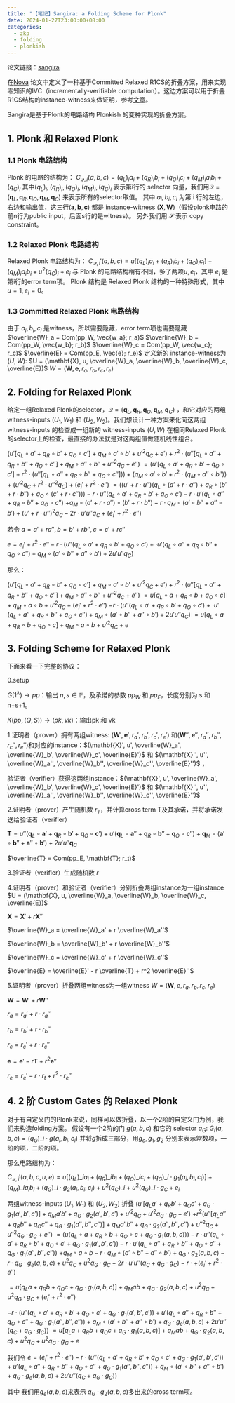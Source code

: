 ```yaml
---
title: "【笔记】Sangira: a Folding Scheme for Plonk"
date: 2024-01-27T23:00:00+08:00
categories:
  - zkp
  - folding
  - plonkish
---
```

论文链接：[sangira](https://github.com/geometryresearch/technical_notes/blob/main/sangria_folding_plonk.pdf)

在[Nova](https://eprint.iacr.org/2021/370.pdf) 论文中定义了一种基于Committed Relaxed R1CS的折叠方案，用来实现零知识的IVC（incrementally-verifiable computation）。这边方案可以用于折叠R1CS结构的instance-witness来做证明，参考[文章](../202401_relaxed_r1cs)。

Sangira是基于Plonk的电路结构 Plonkish 的变种实现的折叠方案。
## 1. Plonk 和 Relaxed Plonk
### 1.1 Plonk 电路结构
Plonk 的电路的结构为：
$C_{\mathcal{Q},i}(a, b, c) = (q_L)_i a_i + (q_R)_i b_i + (q_O)_i c_i + (q_M)_i a_i b_i + (q_C)_i$
其中$(q_L)_i, (q_R)_i, (q_O)_i, (q_M)_i, (q_C)_i$ 表示第i行的 selector 向量，我们用$\mathcal{Q} = (\mathbf{q}_L, \mathbf{q}_R, \mathbf{q}_O, \mathbf{q}_M, \mathbf{q}_C )$ 来表示所有的selector取值。
其中 $a_i, b_i, c_i$ 为第 i 行的左边，右边和输出值，这三行$(\mathbf{a}, \mathbf{b}, \mathbf{c})$ 都是 instance-witness $(\mathbf{X}, \mathbf{W})$（假设plonk电路的前n行为public input，后面s行的是witness）。
另外我们用 $\mathcal{S}$ 表示 copy constraint。
### 1.2 Relaxed Plonk 电路结构
Relaxed Plonk 电路结构为：
$C_{\mathcal{Q}, i}'(a, b, c) = u[(q_L)_i a_i + (q_R)_i b_i + (q_O)_i c_i] + (q_M)_i a_i b_i + u^2(q_C)_i + e_i$
与  Plonk 的电路结构稍有不同，多了两项$u, e_i$，其中 $e_i$ 是第i行的error term项。
Plonk 结构是 Relaxed Plonk 结构的一种特殊形式，其中 $u=1, e_i = 0$。

### 1.3 Committed Relaxed Plonk 电路结构
由于 $a_i, b_i, c_i$ 是witness，所以需要隐藏，error term项也需要隐藏
$\overline{W}_a = Com(pp_W, \vec{w_a}; r_a)$
$\overline{W}_b = Com(pp_W, \vec{w_b}; r_b)$
$\overline{W}_c = Com(pp_W, \vec{w_c}; r_c)$
$\overline{E} = Com(pp_E, \vec{e}; r_e)$
定义新的 instance-witness为 $(U, W)$:
$U = (\mathbf{X}, u, \overline{W}_a, \overline{W}_b, \overline{W}_c, \overline{E})$
$W = (\mathbf{W}, \mathbf{e}, r_a, r_b, r_c, r_e)$

## 2. Folding for Relaxed Plonk
给定一组Relaxed Plonk的selector，$\mathcal{Q} = \{\mathbf{q}_L, \mathbf{q}_R, \mathbf{q}_O, \mathbf{q}_M, \mathbf{q}_C \}$ ，和它对应的两组witness-inputs $(U_1, W_1)$ 和 $(U_2, W_2)$。我们想设计一种方案来化简这两组 witness-inputs 的检查成一组新的 witness-inputs $(U, W)$ 在相同Relaxed Plonk的selector上的检查，最直接的办法就是对这两组值做随机线性组合。

$(u'[q_L \circ a' + q_R \circ b' + q_O \circ c'] + q_M  \circ a'  \circ b' + u'^2 q_C + e') + r^2 \cdot (u''[q_L \circ a'' + q_R \circ b'' + q_O \circ c''] + q_M \circ a'' \circ b'' + u''^2 q_C + e'')$
$= (u'[q_L \circ a' + q_R \circ b' + q_O \circ c'] + r^2 \cdot (u''[q_L \circ a'' + q_R \circ b'' + q_O \circ c''])) + (q_M \circ a' \circ b' + r^2 \cdot (q_M \circ a'' \circ b'')) + (u'^2 q_C + r^2 \cdot u''^2 q_C) + (e_i' + r^2 \cdot e'')$
$=((u'+ r\cdot u'')(q_L \circ (a' + r \cdot a'') + q_R \circ (b' + r \cdot b'') + q_O \circ (c' + r \cdot c''))) - r \cdot u''(q_L \circ a' + q_R \circ b' + q_O \circ c') - r \cdot u' (q_L \circ a'' + q_R \circ b'' + q_O \circ c'')$
$+ q_M \circ (a' + r \cdot a'') \circ (b' + r \cdot  b'') -  r \cdot q_M \circ (a' \circ b'' + a'' \circ b') + (u'+ r \cdot u'')^2 q_C - 2 r \cdot u'u''  q_C + (e_i' + r^2 \cdot e'')$



若令 $a = a' + r a'', b= b'+ rb'', c = c' + rc''$

$e = e_i' + r^2 \cdot e'' - r \cdot (u''(q_L \circ a' + q_R \circ b' + q_O \circ c') +\cdot u' (q_L \circ a'' + q_R \circ b'' + q_O \circ c'') + q_M \circ (a' \circ b'' + a'' \circ b') + 2u'u''q_C)$

那么：

$(u'[q_L \circ a' + q_R \circ b' + q_O \circ c'] + q_M  \circ a'  \circ b' + u'^2 q_C + e') + r^2 \cdot (u''[q_L \circ a'' + q_R \circ b'' + q_O \circ c''] + q_M \circ a'' \circ b'' + u''^2 q_C + e'')$
$= u [q_L \circ a +  q_R \circ b + q_O \circ c] + q_M  \circ a  \circ b + u'^2 q_C + (e_i' + r^2 \cdot e'')$
$- r \cdot (u''(q_L \circ a' + q_R \circ b' + q_O \circ c') +\cdot u' (q_L \circ a'' + q_R \circ b'' + q_O \circ c'') + q_M \circ (a' \circ b'' + a'' \circ b') + 2u'u''q_C)$
$= u [q_L \circ a +  q_R \circ b + q_O \circ c] + q_M  \circ a  \circ b + u'^2 q_C + e$


## 3. Folding Scheme for Relaxed Plonk
下面来看一下完整的协议：

0.setup
 
   ${G}(1^\lambda) \rightarrow pp$：输出 $n,s \in \mathbb{F}$，及承诺的参数 $pp_W$ 和 $pp_E$，长度分别为 s 和 n+s+1。 
 
   $K(pp, (Q, S))  \rightarrow (pk, vk)$：输出pk 和 vk 
 
1.证明者（prover）拥有两组witness: $(\mathbf{W}', \mathbf{e}', r_a', r_b', r_c', r_e')$ 和$(\mathbf{W}'', \mathbf{e}'', r_a'', r_b'', r_c'', r_e'')$和对应的instance：$(\mathbf{X}', u', \overline{W}_a', \overline{W}_b', \overline{W}_c', \overline{E}')$ 和 $(\mathbf{X}'', u'', \overline{W}_a'', \overline{W}_b'', \overline{W}_c'', \overline{E}'')$ ，

验证者（verifier）获得这两组instance：$(\mathbf{X}', u', \overline{W}_a', \overline{W}_b', \overline{W}_c', \overline{E}')$ 和 $(\mathbf{X}'', u'', \overline{W}_a'', \overline{W}_b'', \overline{W}_c'', \overline{E}'')$ 

2.证明者（prover）产生随机数 $r_T$，并计算cross term T及其承诺，并将承诺发送给验证者（verifier）

$\mathbf{T} = u''(\mathbf{q}_L \circ \mathbf{a}' + \mathbf{q}_R \circ \mathbf{b}' + \mathbf{q}_O \circ \mathbf{c}') + u'(\mathbf{q}_L \circ \mathbf{a}'' + \mathbf{q}_R \circ \mathbf{b}'' + \mathbf{q}_O \circ \mathbf{c}'') + \mathbf{q}_M \circ (\mathbf{a}' \circ \mathbf{b}'' + \mathbf{a}'' \circ \mathbf{b}') + 2u'u'' \mathbf{q}_C$

$\overline{T} = Com(pp_E, \mathbf{T}; r_t)$

3.验证者（verifier）生成随机数 $r$

4.证明者（prover）和验证者（verifier）分别折叠两组instance为一组instance $U = (\mathbf{X}, u, \overline{W}_a, \overline{W}_b, \overline{W}_c, \overline{E})$

$\mathbf{X} = \mathbf{X}' + r \mathbf{X}''$

$\overline{W}_a = \overline{W}_a' + r \overline{W}_a''$

$\overline{W}_b = \overline{W}_b' + r \overline{W}_b''$

$\overline{W}_c = \overline{W}_c' + r \overline{W}_c''$

$\overline{E} = \overline{E}' - r \overline{T} + r^2 \overline{E}''$

5.证明者（prover）折叠两组witness为一组witness $W = (\mathbf{W}, e, r_a, r_b, r_c, r_e)$

$\mathbf{W} = \mathbf{W}' + r \mathbf{W}''$

$r_a = r_a' + r \cdot r_a''$

$r_b = r_b' + r \cdot r_b''$

$r_c = r_c' + r \cdot r_c''$

$\mathbf{e} = \mathbf{e}' -r \mathbf{T} + r^2 \mathbf{e}''$

$r_e = r_e' - r \cdot r_t + r^2 \cdot r_e''$

## 4. 2 阶 Custom Gates 的 Relaxed Plonk

对于有自定义门的Plonk来说，同样可以做折叠，以一个2阶的自定义门为例，我们来构造folding方案。
假设有一个2阶的门 $g(a, b, c)$  和它的 selector $q_G$: 
$G_i(a, b, c) = (q_G)\_i \cdot g(a_i, b_i, c_i)$
并将$g$拆成三部分，用$g_c, g_1, g_2$ 分别来表示常数项，一阶的项，二阶的项。

那么电路结构为：

$C_{\mathcal{Q}, i}'(a, b, c, u, e) = u[(q_L)\_i a_i + (q_R)\_i b_i + (q_O)\_i c_i + (q_G)\_i \cdot g_1(a_i, b_i, c_i)] + (q_M)\_i a_i b_i + (q_G)\_i \cdot g_2(a_i, b_i, c_i) + u^2(q_C)\_i + u^2 (q_G)\_i \cdot g_C + e_i$

两组witness-inputs $(U_1, W_1)$ 和 $(U_2, W_2)$ 折叠
$(u'[q_L a' + q_R b' + q_O c' + q_G \cdot g_1(a', b', c')] + q_M a' b' + q_G \cdot g_2(a', b', c') + u'^2 q_C + u'^2 q_G \cdot g_C + e')$
$+ r^2 (u''[q_L a'' + q_R b'' + q_O c'' + q_G \cdot g_1(a'', b'', c'')] + q_M a'' b'' + q_G \cdot g_2(a'', b'', c'') + u''^2 q_C + u''^2 q_G \cdot g_C + e'')$
$=(u(q_L \circ a + q_R \circ b + q_O \circ c + q_G \cdot g_1(a, b, c))) - r \cdot u''(q_L \circ a' + q_R \circ b' + q_O \circ c' + q_G \cdot g_1(a', b', c')) - r \cdot u' (q_L \circ a'' + q_R \circ b'' + q_O \circ c'' + q_G \cdot g_1(a'', b'', c''))$
$+ q_M \circ a \circ b -  r \cdot q_M \circ (a' \circ b'' + a'' \circ b') + q_G \cdot g_2(a, b, c) - r \cdot q_G \cdot g_{e}(a, b, c) + u^2 q_C + u^2 q_G \cdot g_C- 2 r \cdot u'u''  (q_C + q_G \cdot g_C) -r \cdot + (e_i' + r^2 \cdot e'')$

$=u[q_L a + q_R b + q_O c + q_G \cdot g_1(a, b, c)] + q_M a b + q_G \cdot g_2(a, b, c) + u^2 q_C + u^2 q_G \cdot g_C + (e_i' + r^2 \cdot e'')$

$- r \cdot (u''(q_L \circ a' + q_R \circ b' + q_O \circ c' + q_G \cdot g_1(a', b', c')) +u' (q_L \circ a'' + q_R \circ b'' + q_O \circ c'' + q_G \cdot g_1(a'', b'', c'')) + q_M \circ (a' \circ b'' + a'' \circ b') + q_G \cdot g_{e}(a, b, c)+ 2u'u''(q_C + q_G \cdot g_C))$
$=u[q_L a + q_R b + q_O c + q_G \cdot g_1(a, b, c)] + q_M a b + q_G \cdot g_2(a, b, c) + u^2 q_C + u^2 q_G \cdot g_C + e$

我们令 $e = (e_i' + r^2 \cdot e'') - r \cdot (u''(q_L \circ a' + q_R \circ b' + q_O \circ c' + q_G \cdot g_1(a', b', c')) + u' (q_L \circ a'' + q_R \circ b'' + q_O \circ c'' + q_G \cdot g_1(a'', b'', c'')) + q_M \circ (a' \circ b'' + a'' \circ b') + q_G \cdot g_{e}(a, b, c)+ 2u'u''(q_C + q_G \cdot g_C))$

其中 我们用$g_{e}(a, b, c)$来表示 $q_G \cdot g_2(a, b, c)$多出来的cross term项。 
